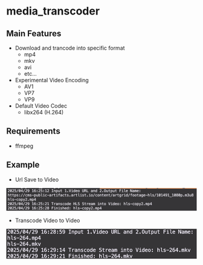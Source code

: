 # media_transcoder

## Main Features
* Download and trancode into specific format
    * mp4
    * mkv
    * avi
    * etc...
* Experimental Video Encoding
    * AV1
    * VP7
    * VP9
* Default Video Codec
    * libx264 (H.264)
## Requirements
* ffmpeg

## Example
* Url Save to Video
<img src="urlToVideo.png"/>

* Transcode Video to Video
<img src="videoToVideo.png"/>
